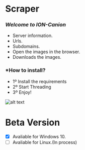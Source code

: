 # Scraper

### *Welcome to ION-Canion*

* Server information.
* Urls.
* Subdomains.
* Open the images in the browser.
* Downloads the images.

### *How to install?

* 1º Install the requirements
* 2º Start Threading
* 3º Enjoy!



![alt text](https://github.com/NoSoyDani/Scraper/blob/tree/master/images/o.PNG)


# Beta Version

* [x] Avaliable for Windows 10.
* [ ] Avaliable for Linux.(In process)
